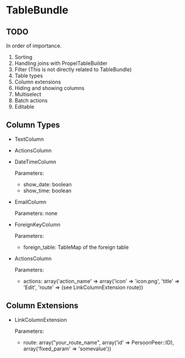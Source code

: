 TableBundle
===========

TODO
----

In order of importance.

1. Sorting
2. Handling joins with PropelTableBuilder
3. Filter (This is not directly related to TableBundle)
4. Table types
5. Column extensions
6. Hiding and showing columns
7. Multiselect
8. Batch actions
9. Editable


Column Types
------------
 * TextColumn

 * ActionsColumn

 * DateTimeColumn
   
   Parameters:
    * show_date: boolean
    * show_time: boolean
   
 * EmailColumn
   
   Parameters: none
    
 * ForeignKeyColumn
   
   Parameters: 
    * foreign_table: TableMap of the foreign table

 * ActionsColumn

   Parameters:
    * actions: array('action_name' => array('icon' => 'icon.png', 'title' => 'Edit', 'route' => (see LinkColumnExtension route))


Column Extensions
-----------------
 * LinkColumnExtension

   Parameters:
    * route: array("your_route_name", array('id' => PersoonPeer::ID), array('fixed_param' => 'somevalue'))
 